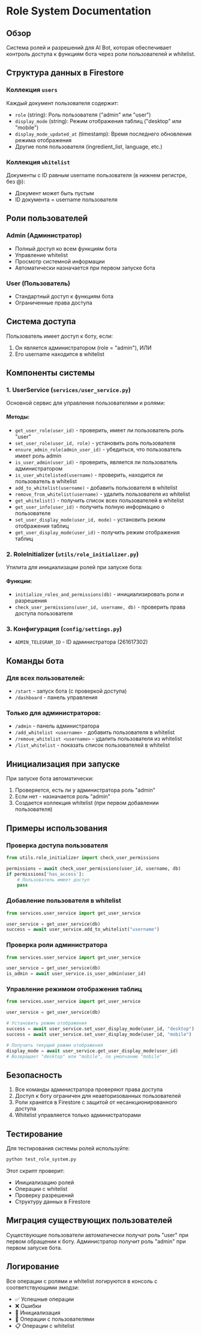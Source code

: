 # Role System Documentation

## Обзор

Система ролей и разрешений для AI Bot, которая обеспечивает контроль доступа к функциям бота через роли пользователей и whitelist.

## Структура данных в Firestore

### Коллекция `users`
Каждый документ пользователя содержит:
- `role` (string): Роль пользователя ("admin" или "user")
- `display_mode` (string): Режим отображения таблиц ("desktop" или "mobile")
- `display_mode_updated_at` (timestamp): Время последнего обновления режима отображения
- Другие поля пользователя (ingredient_list, language, etc.)

### Коллекция `whitelist`
Документы с ID равным username пользователя (в нижнем регистре, без @):
- Документ может быть пустым
- ID документа = username пользователя

## Роли пользователей

### Admin (Администратор)
- Полный доступ ко всем функциям бота
- Управление whitelist
- Просмотр системной информации
- Автоматически назначается при первом запуске бота

### User (Пользователь)
- Стандартный доступ к функциям бота
- Ограниченные права доступа

## Система доступа

Пользователь имеет доступ к боту, если:
1. Он является администратором (role = "admin"), ИЛИ
2. Его username находится в whitelist

## Компоненты системы

### 1. UserService (`services/user_service.py`)
Основной сервис для управления пользователями и ролями:

#### Методы:
- `get_user_role(user_id)` - проверить, имеет ли пользователь роль "user"
- `set_user_role(user_id, role)` - установить роль пользователя
- `ensure_admin_role(admin_user_id)` - убедиться, что пользователь имеет роль admin
- `is_user_admin(user_id)` - проверить, является ли пользователь администратором
- `is_user_whitelisted(username)` - проверить, находится ли пользователь в whitelist
- `add_to_whitelist(username)` - добавить пользователя в whitelist
- `remove_from_whitelist(username)` - удалить пользователя из whitelist
- `get_whitelist()` - получить список всех пользователей в whitelist
- `get_user_info(user_id)` - получить полную информацию о пользователе
- `set_user_display_mode(user_id, mode)` - установить режим отображения таблиц
- `get_user_display_mode(user_id)` - получить режим отображения таблиц

### 2. RoleInitializer (`utils/role_initializer.py`)
Утилита для инициализации ролей при запуске бота:

#### Функции:
- `initialize_roles_and_permissions(db)` - инициализировать роли и разрешения
- `check_user_permissions(user_id, username, db)` - проверить права доступа пользователя

### 3. Конфигурация (`config/settings.py`)
- `ADMIN_TELEGRAM_ID` - ID администратора (261617302)

## Команды бота

### Для всех пользователей:
- `/start` - запуск бота (с проверкой доступа)
- `/dashboard` - панель управления

### Только для администраторов:
- `/admin` - панель администратора
- `/add_whitelist <username>` - добавить пользователя в whitelist
- `/remove_whitelist <username>` - удалить пользователя из whitelist
- `/list_whitelist` - показать список пользователей в whitelist

## Инициализация при запуске

При запуске бота автоматически:
1. Проверяется, есть ли у администратора роль "admin"
2. Если нет - назначается роль "admin"
3. Создается коллекция whitelist (при первом добавлении пользователя)

## Примеры использования

### Проверка доступа пользователя
```python
from utils.role_initializer import check_user_permissions

permissions = await check_user_permissions(user_id, username, db)
if permissions['has_access']:
    # Пользователь имеет доступ
    pass
```

### Добавление пользователя в whitelist
```python
from services.user_service import get_user_service

user_service = get_user_service(db)
success = await user_service.add_to_whitelist("username")
```

### Проверка роли администратора
```python
from services.user_service import get_user_service

user_service = get_user_service(db)
is_admin = await user_service.is_user_admin(user_id)
```

### Управление режимом отображения таблиц
```python
from services.user_service import get_user_service

user_service = get_user_service(db)

# Установить режим отображения
success = await user_service.set_user_display_mode(user_id, "desktop")
success = await user_service.set_user_display_mode(user_id, "mobile")

# Получить текущий режим отображения
display_mode = await user_service.get_user_display_mode(user_id)
# Возвращает "desktop" или "mobile", по умолчанию "mobile"
```

## Безопасность

1. Все команды администратора проверяют права доступа
2. Доступ к боту ограничен для неавторизованных пользователей
3. Роли хранятся в Firestore с защитой от несанкционированного доступа
4. Whitelist управляется только администраторами

## Тестирование

Для тестирования системы ролей используйте:
```bash
python test_role_system.py
```

Этот скрипт проверит:
- Инициализацию ролей
- Операции с whitelist
- Проверку разрешений
- Структуру данных в Firestore

## Миграция существующих пользователей

Существующие пользователи автоматически получат роль "user" при первом обращении к боту. Администратор получит роль "admin" при первом запуске бота.

## Логирование

Все операции с ролями и whitelist логируются в консоль с соответствующими эмодзи:
- ✅ Успешные операции
- ❌ Ошибки
- 🔧 Инициализация
- 👤 Операции с пользователями
- 📋 Операции с whitelist
